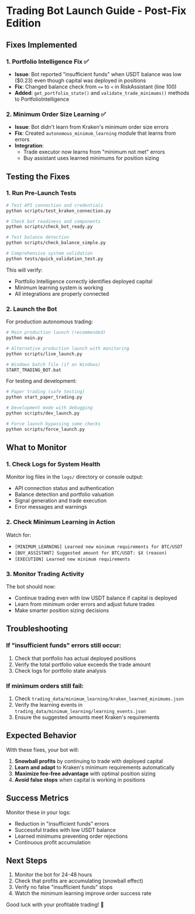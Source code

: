 # Trading Bot Launch Guide - Post-Fix Edition

## Fixes Implemented

### 1. Portfolio Intelligence Fix ✅
- **Issue**: Bot reported "insufficient funds" when USDT balance was low ($0.23) even though capital was deployed in positions
- **Fix**: Changed balance check from `<=` to `<` in RiskAssistant (line 100)
- **Added**: `get_portfolio_state()` and `validate_trade_minimums()` methods to PortfolioIntelligence

### 2. Minimum Order Size Learning ✅
- **Issue**: Bot didn't learn from Kraken's minimum order size errors
- **Fix**: Created `autonomous_minimum_learning` module that learns from errors
- **Integration**: 
  - Trade executor now learns from "minimum not met" errors
  - Buy assistant uses learned minimums for position sizing

## Testing the Fixes

### 1. Run Pre-Launch Tests
```bash
# Test API connection and credentials
python scripts/test_kraken_connection.py

# Check bot readiness and components
python scripts/check_bot_ready.py

# Test balance detection
python scripts/check_balance_simple.py

# Comprehensive system validation
python tests/quick_validation_test.py
```

This will verify:
- Portfolio Intelligence correctly identifies deployed capital
- Minimum learning system is working
- All integrations are properly connected

### 2. Launch the Bot

For production autonomous trading:
```bash
# Main production launch (recommended)
python main.py

# Alternative production launch with monitoring
python scripts/live_launch.py

# Windows batch file (if on Windows)
START_TRADING_BOT.bat
```

For testing and development:
```bash
# Paper trading (safe testing)
python start_paper_trading.py

# Development mode with debugging
python scripts/dev_launch.py

# Force launch bypassing some checks
python scripts/force_launch.py
```

## What to Monitor

### 1. Check Logs for System Health
Monitor log files in the `logs/` directory or console output:
- API connection status and authentication
- Balance detection and portfolio valuation
- Signal generation and trade execution
- Error messages and warnings

### 2. Check Minimum Learning in Action
Watch for:
- `[MINIMUM_LEARNING] Learned new minimum requirements for BTC/USDT`
- `[BUY_ASSISTANT] Suggested amount for BTC/USDT: $X (reason)`
- `[EXECUTION] Learned new minimum requirements`

### 3. Monitor Trading Activity
The bot should now:
- Continue trading even with low USDT balance if capital is deployed
- Learn from minimum order errors and adjust future trades
- Make smarter position sizing decisions

## Troubleshooting

### If "insufficient funds" errors still occur:
1. Check that portfolio has actual deployed positions
2. Verify the total portfolio value exceeds the trade amount
3. Check logs for portfolio state analysis

### If minimum orders still fail:
1. Check `trading_data/minimum_learning/kraken_learned_minimums.json`
2. Verify the learning events in `trading_data/minimum_learning/learning_events.json`
3. Ensure the suggested amounts meet Kraken's requirements

## Expected Behavior

With these fixes, your bot will:
1. **Snowball profits** by continuing to trade with deployed capital
2. **Learn and adapt** to Kraken's minimum requirements automatically
3. **Maximize fee-free advantage** with optimal position sizing
4. **Avoid false stops** when capital is working in positions

## Success Metrics

Monitor these in your logs:
- Reduction in "insufficient funds" errors
- Successful trades with low USDT balance
- Learned minimums preventing order rejections
- Continuous profit accumulation

## Next Steps

1. Monitor the bot for 24-48 hours
2. Check that profits are accumulating (snowball effect)
3. Verify no false "insufficient funds" stops
4. Watch the minimum learning improve order success rate

Good luck with your profitable trading! 🚀